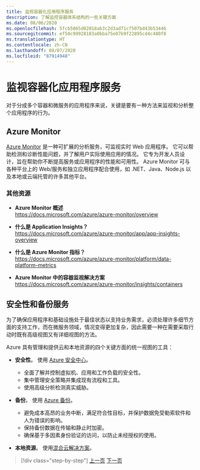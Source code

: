 ```yaml
---
title: 监视容器化应用程序服务
description: 了解监控容器体系结构的一些关键方面
ms.date: 08/06/2020
ms.openlocfilehash: 5fcb5065d02018ab3c2d3ad71cf507bd43b53446
ms.sourcegitcommit: ef50c99928183a0bba75e07b9f22895cd4c480f8
ms.translationtype: HT
ms.contentlocale: zh-CN
ms.lasthandoff: 08/07/2020
ms.locfileid: "87914948"
---
```

# <a name="monitor-containerized-application-services"></a>监视容器化应用程序服务

对于分成多个容器和微服务的应用程序来说，关键是要有一种方法来监视和分析整个应用程序的行为。

## <a name="azure-monitor"></a>Azure Monitor

[Azure Monitor](https://azure.microsoft.com/services/monitor/) 是一种可扩展的分析服务，可监视实时 Web 应用程序。 它可以帮助检测和诊断性能问题，并了解用户实际使用应用的情况。 它专为开发人员设计，旨在帮助你不断提高服务或应用程序的性能和可用性。 Azure Monitor 可与各种平台上的 Web/服务和独立应用程序配合使用，如 .NET、Java、Node.js 以及本地或云端托管的许多其他平台。

### <a name="additional-resources"></a>其他资源

- **Azure Monitor 概述** \
  <https://docs.microsoft.com/azure/azure-monitor/overview>

- **什么是 Application Insights？** \
  <https://docs.microsoft.com/azure/azure-monitor/app/app-insights-overview>

- **什么是 Azure Monitor 指标？** \
  <https://docs.microsoft.com/azure/azure-monitor/platform/data-platform-metrics>

- **Azure Monitor 中的容器监视解决方案** \
  <https://docs.microsoft.com/azure/azure-monitor/insights/containers>

## <a name="security-and-backup-services"></a>安全性和备份服务

为了确保应用程序和基础设施处于最佳状态以支持业务需求，必须处理许多细节方面的支持工作，而在微服务领域，情况变得更加复杂，因此需要一种在需要采取行动时既有高级视图又有详细视图的方法。

Azure 具有管理和提供云和本地资源的四个关键方面的统一视图的工具：

- **安全性**。 使用 [Azure 安全中心](https://azure.microsoft.com/services/security-center/)。
  - 全面了解并控制虚拟机、应用和工作负载的安全性。
  - 集中管理安全策略并集成现有流程和工具。
  - 使用高级分析检测真实威胁。

- **备份**。 使用 [Azure 备份](https://azure.microsoft.com/services/backup/)。
  - 避免成本高昂的业务中断，满足符合性目标，并保护数据免受勒索软件和人为错误的影响。
  - 保持备份数据在传输和静止时加密。
  - 确保基于多因素身份验证的访问，以防止未经授权的使用。

- **本地资源**。 使用[混合云解决方案](https://azure.microsoft.com/solutions/hybrid-cloud-app/)。

>[!div class="step-by-step"]
>[上一页](manage-production-docker-environments.md)
>[下一页](../key-takeaways/index.md)
